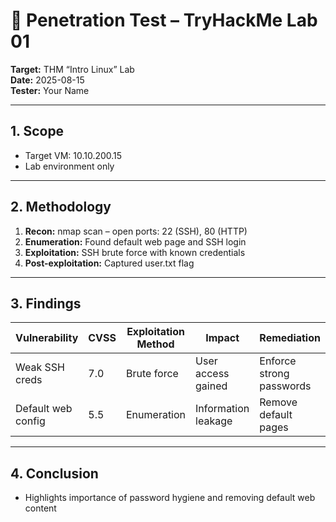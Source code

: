 # 🎯 Penetration Test – TryHackMe Lab 01

**Target:** THM “Intro Linux” Lab  
**Date:** 2025-08-15  
**Tester:** Your Name  

---

## 1. Scope
- Target VM: 10.10.200.15  
- Lab environment only  

---

## 2. Methodology
1. **Recon:** nmap scan – open ports: 22 (SSH), 80 (HTTP)  
2. **Enumeration:** Found default web page and SSH login  
3. **Exploitation:** SSH brute force with known credentials  
4. **Post-exploitation:** Captured user.txt flag  

---

## 3. Findings
| Vulnerability | CVSS | Exploitation Method | Impact | Remediation |
|---------------|------|------------------|--------|------------|
| Weak SSH creds | 7.0 | Brute force | User access gained | Enforce strong passwords |
| Default web config | 5.5 | Enumeration | Information leakage | Remove default pages |

---

## 4. Conclusion
- Highlights importance of password hygiene and removing default web content
